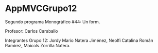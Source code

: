 # AppMVCGrupo12
Segundo programa Monográfico #44: Un form.

Profesor: 
Carlos Caraballo

Integrantes Grupo 12: 
Jordy Mario Natera Jiménez,
Neolfi Catalina Román Ramírez,
Maicols Zorrilla Natera.
